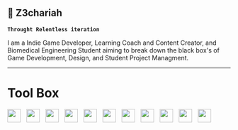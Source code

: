 ## 🧠 Z3chariah

**`Throught Relentless iteration`**


I am a Indie Game Developer, Learning Coach and Content Creator, and Biomedical Engineering Student aiming to break down the black box's of Game Development, Design, and Student Project Managment.

-------------------------------------------------------------------------------------------------------------------------------------------------------------------------------------------------------------------------------------   
  
        


    


   <p>
<span><h1>Tool Box</h1></span>
     <img align="left" width="30px" style="padding-right:10px;" src="https://cdn.jsdelivr.net/gh/devicons/devicon@latest/icons/typescript/typescript-original.svg"/>
     <img align="left" width="30px" style="padding-right:10px;" src="https://cdn.jsdelivr.net/gh/devicons/devicon@latest/icons/go/go-original.svg"/>
     <img align="left" width="30px" style="padding-right:10px;" src="https://cdn.jsdelivr.net/gh/devicons/devicon@latest/icons/cplusplus/cplusplus-original.svg"/>  
     <img align="left" width="30px" style="padding-right:10px;" src="https://cdn.jsdelivr.net/gh/devicons/devicon@latest/icons/godot/godot-original.svg"/>
     <img align="left" width="30px" style="padding-right:10px;" src="https://cdn.jsdelivr.net/gh/devicons/devicon@latest/icons/github/github-original.svg"/>     
     <img align="left" width="30px" style="padding-right:10px;" src="https://cdn.jsdelivr.net/gh/devicons/devicon@latest/icons/git/git-plain.svg"/>  
     <img align="left" width="30px" style="padding-right:10px;" src="https://cdn.jsdelivr.net/gh/devicons/devicon@latest/icons/git/git-plain.svg"/>  
     <img align="left" width="30px" style="padding-right:10px;" src="https://cdn.jsdelivr.net/gh/devicons/devicon@latest/icons/threejs/threejs-original.svg"/>   
     <img align="left" width="30px" style="padding-right:10px;" src="https://cdn.jsdelivr.net/gh/devicons/devicon@latest/icons/css3/css3-original.svg"/>     
     <img align="left" width="30px" style="padding-right:10px;" src="https://cdn.jsdelivr.net/gh/devicons/devicon@latest/icons/html5/html5-original.svg"/>     
     <img align="left" width="30px" style="padding-right:10px;" src="https://cdn.jsdelivr.net/gh/devicons/devicon@latest/icons/mongodb/mongodb-original.svg"/>  <br>   
   </p>

#





   

